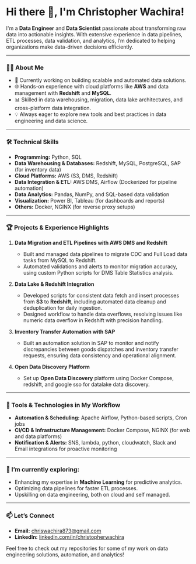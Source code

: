 # Hi there 👋, I'm Christopher Wachira!

I'm a **Data Engineer** and **Data Scientist** passionate about transforming raw data into actionable insights. With extensive experience in data pipelines, ETL processes, data validation, and analytics, I’m dedicated to helping organizations make data-driven decisions efficiently. 

---

### 👨‍💻 About Me
- 💼 Currently working on building scalable and automated data solutions.
- 🌐 Hands-on experience with cloud platforms like **AWS** and data management with **Redshift** and **MySQL**.
- 📊 Skilled in data warehousing, migration, data lake architectures, and cross-platform data integration.
- 💡 Always eager to explore new tools and best practices in data engineering and data science.

---

### 🛠️ Technical Skills
- **Programming:** Python, SQL
- **Data Warehousing & Databases:** Redshift, MySQL, PostgreSQL, SAP (for inventory data)
- **Cloud Platforms:** AWS (S3, DMS, Redshift)
- **Data Integration & ETL:** AWS DMS, Airflow (Dockerized for pipeline automation)
- **Data Analytics:** Pandas, NumPy, and SQL-based data validation
- **Visualization:** Power BI, Tableau (for dashboards and reports)
- **Others:** Docker, NGINX (for reverse proxy setups)

---

### 🏆 Projects & Experience Highlights
1. **Data Migration and ETL Pipelines with AWS DMS and Redshift**
   - Built and managed data pipelines to migrate CDC and Full Load data tasks from MySQL to Redshift.
   - Automated validations and alerts to monitor migration accuracy, using custom Python scripts for DMS Table Statistics analysis.

2. **Data Lake & Redshift Integration**
   - Developed scripts for consistent data fetch and insert processes from **S3** to **Redshift**, including automated data cleanup and deduplication for daily ingestion.
   - Designed workflow to handle data overflows, resolving issues like numeric data overflow in Redshift with precision handling.

3. **Inventory Transfer Automation with SAP**
   - Built an automation solution in SAP to monitor and notify discrepancies between goods dispatches and inventory transfer requests, ensuring data consistency and operational alignment.

4. **Open Data Discovery Platform**
   - Set up **Open Data Discovery** platform using Docker Compose, redshift, and google sso for datalake data discovery.

---

### 🔧 Tools & Technologies in My Workflow
- **Automation & Scheduling:** Apache Airflow, Python-based scripts, Cron jobs
- **CI/CD & Infrastructure Management:** Docker Compose, NGINX (for web and data platforms)
- **Notification & Alerts:** SNS, lambda, python, cloudwatch, Slack and Email integrations for proactive monitoring

---

### 🌱 I’m currently exploring:
- Enhancing my expertise in **Machine Learning** for predictive analytics.
- Optimizing data pipelines for faster ETL processes.
- Upskilling on data engineering, both on cloud and self managed.

---

### 📫 Let’s Connect
- **Email:** [chriswachira873@gmail.com](mailto:christopher.wachira@cellulant.io)
- **LinkedIn:** [linkedin.com/in/christopherwachira](https://www.linkedin.com/in/christopherwachira)

Feel free to check out my repositories for some of my work on data engineering solutions, automation, and analytics!
